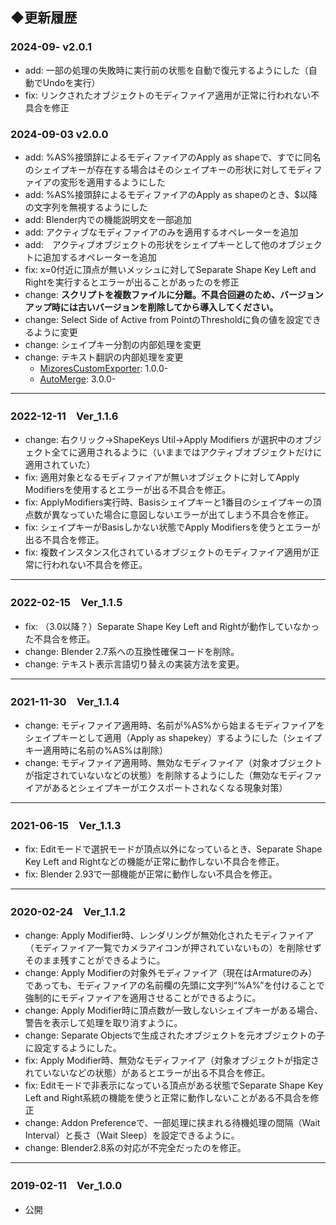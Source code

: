 
## ◆更新履歴
### 2024-09- v2.0.1
- add: 一部の処理の失敗時に実行前の状態を自動で復元するようにした（自動でUndoを実行）
- fix: リンクされたオブジェクトのモディファイア適用が正常に行われない不具合を修正

### 2024-09-03 v2.0.0
- add: %AS%接頭辞によるモディファイアのApply as shapeで、すでに同名のシェイプキーが存在する場合はそのシェイプキーの形状に対してモディファイアの変形を適用するようにした
- add: %AS%接頭辞によるモディファイアのApply as shapeのとき、$以降の文字列を無視するようにした
- add: Blender内での機能説明文を一部追加
- add: アクティブなモディファイアのみを適用するオペレーターを追加
- add:　アクティブオブジェクトの形状をシェイプキーとして他のオブジェクトに追加するオペレーターを追加
- fix: x=0付近に頂点が無いメッシュに対してSeparate Shape Key Left and Rightを実行するとエラーが出ることがあったのを修正
- change: **スクリプトを複数ファイルに分離。不具合回避のため、バージョンアップ時には古いバージョンを削除してから導入してください。**
- change: Select Side of Active from PointのThresholdに負の値を設定できるように変更
- change: シェイプキー分割の内部処理を変更
- change: テキスト翻訳の内部処理を変更
  - [MizoresCustomExporter](https://github.com/SleetCat123/BlenderAddon_MizoresCustomExporter): 1.0.0-
  - [AutoMerge](https://github.com/SleetCat123/BlenderAddon-AutoMerge): 3.0.0-
---
### 2022-12-11　Ver_1.1.6
- change: 右クリック→ShapeKeys Util→Apply Modifiers が選択中のオブジェクト全てに適用されるように（いままではアクティブオブジェクトだけに適用されていた）
- fix: 適用対象となるモディファイアが無いオブジェクトに対してApply Modifiersを使用するとエラーが出る不具合を修正。
- fix: ApplyModifiers実行時、Basisシェイプキーと1番目のシェイプキーの頂点数が異なっていた場合に意図しないエラーが出てしまう不具合を修正。
- fix: シェイプキーがBasisしかない状態でApply Modifiersを使うとエラーが出る不具合を修正。
- fix: 複数インスタンス化されているオブジェクトのモディファイア適用が正常に行われない不具合を修正。
---
### 2022-02-15　Ver_1.1.5
- fix: （3.0以降？）Separate Shape Key Left and Rightが動作していなかった不具合を修正。
- change: Blender 2.7系への互換性確保コードを削除。
- change: テキスト表示言語切り替えの実装方法を変更。
---
### 2021-11-30　Ver_1.1.4
- change: モディファイア適用時、名前が%AS%から始まるモディファイアをシェイプキーとして適用（Apply as shapekey）するようにした（シェイプキー適用時に名前の%AS%は削除）
- change: モディファイア適用時、無効なモディファイア（対象オブジェクトが指定されていないなどの状態）を削除するようにした（無効なモディファイアがあるとシェイプキーがエクスポートされなくなる現象対策）
---
### 2021-06-15　Ver_1.1.3
- fix: Editモードで選択モードが頂点以外になっているとき、Separate Shape Key Left and Rightなどの機能が正常に動作しない不具合を修正。
- fix: Blender 2.93で一部機能が正常に動作しない不具合を修正。
---
### 2020-02-24　Ver_1.1.2
- change: Apply Modifier時、レンダリングが無効化されたモディファイア（モディファイア一覧でカメラアイコンが押されていないもの）を削除せずそのまま残すことができるように。
- change: Apply Modifierの対象外モディファイア（現在はArmatureのみ）であっても、モディファイアの名前欄の先頭に文字列“%A%”を付けることで強制的にモディファイアを適用させることができるように。
- change: Apply Modifier時に頂点数が一致しないシェイプキーがある場合、警告を表示して処理を取り消すように。
- change: Separate Objectsで生成されたオブジェクトを元オブジェクトの子に設定するようにした。
- fix: Apply Modifier時、無効なモディファイア（対象オブジェクトが指定されていないなどの状態）があるとエラーが出る不具合を修正。
- fix: Editモードで非表示になっている頂点がある状態でSeparate Shape Key Left and Right系統の機能を使うと正常に動作しないことがある不具合を修正
- change: Addon Preferenceで、一部処理に挟まれる待機処理の間隔（Wait Interval）と長さ（Wait Sleep）を設定できるように。
- change: Blender2.8系の対応が不完全だったのを修正。
---
### 2019-02-11　Ver_1.0.0
- 公開